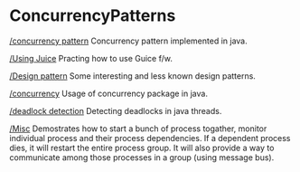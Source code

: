 # ConcurrencyPatterns

[/concurrency pattern](https://github.com/Sunhick/concurrency-patterns/tree/master/patterns/src/main/java/com) Concurrency pattern implemented in java.

[/Using Juice](https://github.com/Sunhick/concurrency-patterns/tree/master/TestGuice/src/main/java/com/test) Practing how to use Guice f/w.

[/Design pattern](https://github.com/Sunhick/concurrency-patterns/tree/master/patterns/src/main/design/com/pattern) Some interesting and less known design patterns.

[/concurrency](https://github.com/Sunhick/concurrency-patterns/tree/master/patterns/src/main/concurrent/com/concurrent) Usage of concurrency package in java.

[/deadlock detection](https://github.com/Sunhick/concurrency-patterns/tree/master/patterns/src/main/deadlock/com/deadlocks) Detecting deadlocks in java threads.

[/Misc](https://github.com/Sunhick/concurrency-patterns/tree/master/ComStarter/src/main/java/com) Demostrates how to start a bunch of process togather, monitor individual process and their process dependencies. If a dependent process dies, it will restart the entire process group. It will also provide a way to communicate among those processes in a group (using message bus).